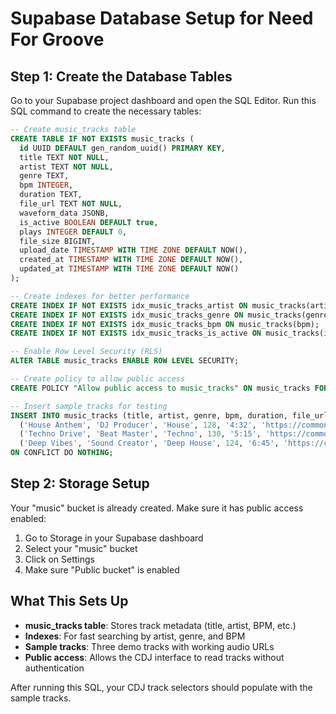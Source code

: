 # Supabase Database Setup for Need For Groove

## Step 1: Create the Database Tables

Go to your Supabase project dashboard and open the SQL Editor. Run this SQL command to create the necessary tables:

```sql
-- Create music_tracks table
CREATE TABLE IF NOT EXISTS music_tracks (
  id UUID DEFAULT gen_random_uuid() PRIMARY KEY,
  title TEXT NOT NULL,
  artist TEXT NOT NULL,
  genre TEXT,
  bpm INTEGER,
  duration TEXT,
  file_url TEXT NOT NULL,
  waveform_data JSONB,
  is_active BOOLEAN DEFAULT true,
  plays INTEGER DEFAULT 0,
  file_size BIGINT,
  upload_date TIMESTAMP WITH TIME ZONE DEFAULT NOW(),
  created_at TIMESTAMP WITH TIME ZONE DEFAULT NOW(),
  updated_at TIMESTAMP WITH TIME ZONE DEFAULT NOW()
);

-- Create indexes for better performance
CREATE INDEX IF NOT EXISTS idx_music_tracks_artist ON music_tracks(artist);
CREATE INDEX IF NOT EXISTS idx_music_tracks_genre ON music_tracks(genre);
CREATE INDEX IF NOT EXISTS idx_music_tracks_bpm ON music_tracks(bpm);
CREATE INDEX IF NOT EXISTS idx_music_tracks_is_active ON music_tracks(is_active);

-- Enable Row Level Security (RLS)
ALTER TABLE music_tracks ENABLE ROW LEVEL SECURITY;

-- Create policy to allow public access
CREATE POLICY "Allow public access to music_tracks" ON music_tracks FOR ALL USING (true);

-- Insert sample tracks for testing
INSERT INTO music_tracks (title, artist, genre, bpm, duration, file_url) VALUES
  ('House Anthem', 'DJ Producer', 'House', 128, '4:32', 'https://commondatastorage.googleapis.com/codeskulptor-demos/DDR_assets/Kangaroo_MusiQue_-_The_Neverwritten_Role_Playing_Game.mp3'),
  ('Techno Drive', 'Beat Master', 'Techno', 130, '5:15', 'https://commondatastorage.googleapis.com/codeskulptor-assets/Epoq-Lepidoptera.ogg'),
  ('Deep Vibes', 'Sound Creator', 'Deep House', 124, '6:45', 'https://commondatastorage.googleapis.com/codeskulptor-demos/DDR_assets/Sevish_-__nbsp_.mp3')
ON CONFLICT DO NOTHING;
```

## Step 2: Storage Setup

Your "music" bucket is already created. Make sure it has public access enabled:

1. Go to Storage in your Supabase dashboard
2. Select your "music" bucket
3. Click on Settings
4. Make sure "Public bucket" is enabled

## What This Sets Up

- **music_tracks table**: Stores track metadata (title, artist, BPM, etc.)
- **Indexes**: For fast searching by artist, genre, and BPM
- **Sample tracks**: Three demo tracks with working audio URLs
- **Public access**: Allows the CDJ interface to read tracks without authentication

After running this SQL, your CDJ track selectors should populate with the sample tracks.
